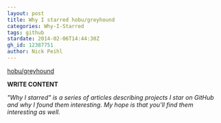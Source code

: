 ```yaml
---
layout: post
title: Why I starred hobu/greyhound
categories: Why-I-Starred
tags: github
stardate: 2014-02-06T14:44:30Z
gh_id: 12387751
author: Nick Peihl
---
```


[hobu/greyhound](star.repo.html_url)

**WRITE CONTENT**

*"Why I starred" is a series of articles describing projects I star on GitHub and why I found them interesting. My hope is that you'll find them interesting as well.*

